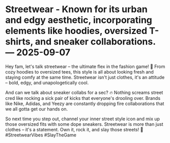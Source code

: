 # Streetwear - Known for its urban and edgy aesthetic, incorporating elements like hoodies, oversized T-shirts, and sneaker collaborations. — 2025-09-07

Hey fam, let's talk streetwear – the ultimate flex in the fashion game! 🚀 From cozy hoodies to oversized tees, this style is all about looking fresh and staying comfy at the same time. Streetwear isn't just clothes, it's an attitude – bold, edgy, and unapologetically cool.

And can we talk about sneaker collabs for a sec? 🔥 Nothing screams street cred like rocking a sick pair of kicks that everyone's drooling over. Brands like Nike, Adidas, and Yeezy are constantly dropping fire collaborations that we all gotta get our hands on.

So next time you step out, channel your inner street style icon and mix up those oversized fits with some dope sneakers. Streetwear is more than just clothes – it's a statement. Own it, rock it, and slay those streets! 🌟 #StreetwearVibes #SlayTheGame
